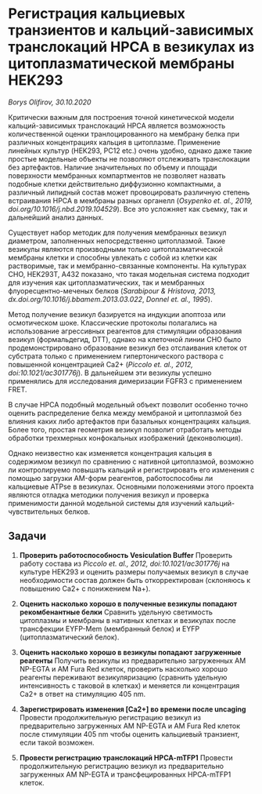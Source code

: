 Регистрация кальциевых транзиентов и кальций-зависимых транслокаций HPCA в везикулах из цитоплазматической мембраны HEK293
===
*Borys Olifirov, 30.10.2020*

Критически важным для построения точной кинетической модели кальций-зависимых транслокаций HPCA является возможность количественной оценки транлоцированного на мембрану белка при различных концентрациях кальция в цитоплазме. Применение линейных культур (HEK293, PC12 etc.) очень удобно, однако даже такие простые модельные объекты не позволяют отслеживать транслокации без артефактов. Наличие значительных по объему и площади поверхности мембранных компартментов не позволяет назвать подобные клетки действительно диффузионно компактными, а различный липидный состав может провоцировать различную степень встраивания HPCA в мембраны разных органелл (*Osypenko et. al., 2019, doi.org/10.1016/j.nbd.2019.104529*). Все это усложняет как съемку, так и дальнейший анализ данных.

Существует набор методик для получения мембранных везикул диаметром, заполненных непосредственно цитоплазмой. Такие везикулы являются производными только цитоплазматической мембраны клетки и способны увлекать с собой из клетки как растворимые, так и мембранно-связанные компоненты. На культурах CHO, HEK293T, A432 показано, что такая модельная система подходит для изучения как цитоплазматических, так и мембранных флуоресцентно-меченых белков (*Sarabipour & Hristova, 2013, dx.doi.org/10.1016/j.bbamem.2013.03.022*, *Donnel et. al., 1995*).

Метод получение везикул базируется на индукции апоптоза или осмотическом шоке. Классические протоколы полагались на использование агрессивных реагентов для стимуляции образования везикул (формальдегид, DTT), однако на клеточной линии CHO было продемонстрировано образование везикул без отслаивания клеток от субстрата только с применением гипертонического раствора с повышенной концентрацией Ca2+ (*Piccolo et. al., 2012, doi:10.1021/ac301776j*). В дальнейшем эти везикулы успешно применялись для исследования димеризации FGFR3 c применением FRET.

В случае HPCA подобный модельный объект позволит особенно точно оценить распределение белка между мембраной и цитоплазмой без влияния каких либо артефактов при базальных концентрациях кальция. Более того, простая геометрия везикул позволит отработать методы обработки трехмерных конфокальных изображений (деконволюция).

Однако неизвестно как изменяется концентрация кальция в содержимом везикул по сравнению с нативной цитоплазмой, возможно ли контролируемо повышать кальций и регистрировать его изменения с помощью загрузки AM-форм реагентов, работоспособны ли кальциевые ATPse в везикулах. Основными положениями этого проекта являются отладка методики получения везикул и проверка применимости данной модельной системы для изучений кальций-чувствительных белков.


## Задачи

1. **Проверить работоспособность Vesiculation Buffer**
Проверить работу состава из *Piccolo et. al., 2012, doi:10.1021/ac301776j* на культуре HEK293 и оценить размеры получаемых везикул в случае необходимости состав должен быть откорректирован (склоняюсь к повышению Ca2+ c понижением Na+).

2. **Оценить насколько хорошо в полученные везикулы попадают рекомбенантные белки**
Сравнить удельную светимость цитоплазмы и мембраны в нативных клетках и везикулах после трансфекции EYFP-Mem (мембранный белок) и EYFP (цитоплазматический белок).

3. **Оценить насколько хорошо в везикулы попадают загруженные реагенты**
Получить везикулы из предварительно загруженных AM NP-EGTA и AM Fura Red клеток, проверить насколько хорошо реагенты переживают везикуляризацию (сравнить удельную интенсивность с таковой в клетках) и меняется ли концентрация Ca2+ в ответ на стимуляцию 405 nm.

4. **Зарегистрировать изменения [Ca2+] во времени после uncaging**
Провести продолжительную регистрацию везикул из предварительно загруженных AM NP-EGTA и AM Fura Red клеток после стимуляции 405 nm чтобы оценить кальциевый транзиент, если такой возможен.

5. **Провести регистрацию транслокаций HPCA-mTFP1**
Провести продолжительную регистрацию везикул из предварительно загруженных AM NP-EGTA и трансфецированных HPCA-mTFP1 клеток. 